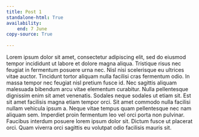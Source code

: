 ```yaml
---
title: Post 1
standalone-html: True
availability:
    end: 7 June 
copy-source: True
 
---
```


Lorem ipsum dolor sit amet, consectetur adipiscing elit, sed do eiusmod tempor incididunt ut labore et dolore magna aliqua. Tristique risus nec feugiat in fermentum posuere urna nec. Nisl nisi scelerisque eu ultrices vitae auctor. Tincidunt tortor aliquam nulla facilisi cras fermentum odio. In massa tempor nec feugiat nisl pretium fusce id. Nec sagittis aliquam malesuada bibendum arcu vitae elementum curabitur. Nulla pellentesque dignissim enim sit amet venenatis. Sodales neque sodales ut etiam sit. Est sit amet facilisis magna etiam tempor orci. Sit amet commodo nulla facilisi nullam vehicula ipsum a. Neque vitae tempus quam pellentesque nec nam aliquam sem. Imperdiet proin fermentum leo vel orci porta non pulvinar. Faucibus interdum posuere lorem ipsum dolor sit. Dictum fusce ut placerat orci. Quam viverra orci sagittis eu volutpat odio facilisis mauris sit.
